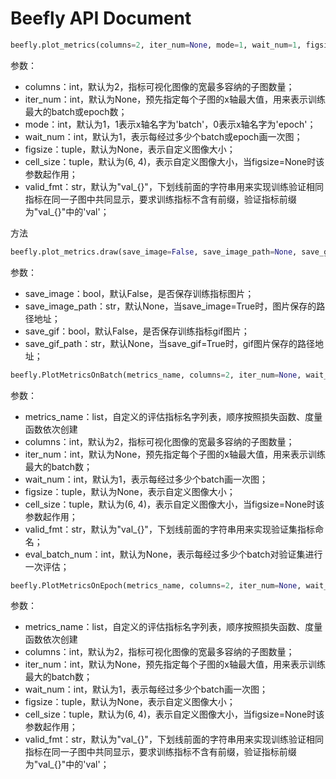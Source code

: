 # Beefly API Document

```python
beefly.plot_metrics(columns=2, iter_num=None, mode=1, wait_num=1, figsize=None, cell_size=(6, 4), valid_fmt="val_{}")
```

参数：
- columns：int，默认为2，指标可视化图像的宽最多容纳的子图数量；
- iter_num：int，默认为None，预先指定每个子图的x轴最大值，用来表示训练最大的batch或epoch数；
- mode：int，默认为1，1表示x轴名字为'batch'，0表示x轴名字为'epoch'；
- wait_num：int，默认为1，表示每经过多少个batch或epoch画一次图；
- figsize：tuple，默认为None，表示自定义图像大小；
- cell_size：tuple，默认为(6, 4)，表示自定义图像大小，当figsize=None时该参数起作用；
- valid_fmt：str，默认为"val_{}"，下划线前面的字符串用来实现训练验证相同指标在同一子图中共同显示，要求训练指标不含有前缀，验证指标前缀为"val_{}"中的'val'；

方法
```python
beefly.plot_metrics.draw(save_image=False, save_image_path=None, save_gif=False, save_gif_path=None)
```

参数：
- save_image：bool，默认False，是否保存训练指标图片；
- save_image_path：str，默认None，当save_image=True时，图片保存的路径地址；
- save_gif：bool，默认False，是否保存训练指标gif图片；
- save_gif_path：str，默认None，当save_gif=True时，gif图片保存的路径地址；

```python
beefly.PlotMetricsOnBatch(metrics_name, columns=2, iter_num=None, wait_num=1, figsize=None, cell_size=(6, 4), valid_fmt="val_{}", eval_batch_num=None)
```

参数：
- metrics_name：list，自定义的评估指标名字列表，顺序按照损失函数、度量函数依次创建
- columns：int，默认为2，指标可视化图像的宽最多容纳的子图数量；
- iter_num：int，默认为None，预先指定每个子图的x轴最大值，用来表示训练最大的batch数；
- wait_num：int，默认为1，表示每经过多少个batch画一次图；
- figsize：tuple，默认为None，表示自定义图像大小；
- cell_size：tuple，默认为(6, 4)，表示自定义图像大小，当figsize=None时该参数起作用；
- valid_fmt：str，默认为"val_{}"，下划线前面的字符串用来实现验证集指标命名；
- eval_batch_num：int，默认为None，表示每经过多少个batch对验证集进行一次评估；


```python
beefly.PlotMetricsOnEpoch(metrics_name, columns=2, iter_num=None, wait_num=1, figsize=None, cell_size=(6, 4), valid_fmt="val_{}")
```

参数：
- metrics_name：list，自定义的评估指标名字列表，顺序按照损失函数、度量函数依次创建
- columns：int，默认为2，指标可视化图像的宽最多容纳的子图数量；
- iter_num：int，默认为None，预先指定每个子图的x轴最大值，用来表示训练最大的batch数；
- wait_num：int，默认为1，表示每经过多少个batch画一次图；
- figsize：tuple，默认为None，表示自定义图像大小；
- cell_size：tuple，默认为(6, 4)，表示自定义图像大小，当figsize=None时该参数起作用；
- valid_fmt：str，默认为"val_{}"，下划线前面的字符串用来实现训练验证相同指标在同一子图中共同显示，要求训练指标不含有前缀，验证指标前缀为"val_{}"中的'val'；
